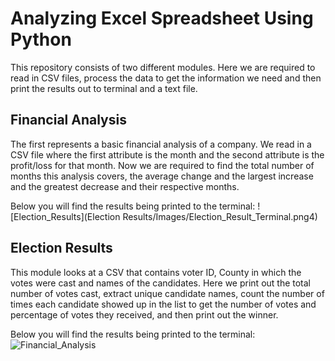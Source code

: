 # Analyzing Excel Spreadsheet Using Python

This repository consists of two different modules. Here we are required to read in CSV files, process the data to get the information we need and then print the results out to terminal and a text file.

## Financial Analysis
The first represents a basic financial analysis of a company. We read in a CSV file where the first attribute is the month and the second attribute is the profit/loss for that month. Now we are required to find the total number of months this analysis covers, the average change and the largest increase and the greatest decrease and their respective months.

Below you will find the results being printed to the terminal:
![Election_Results](Election Results/Images/Election_Result_Terminal.png4)

## Election Results
This module looks at a CSV that contains voter ID, County in which the votes were cast and names of the candidates. Here we print out the total number of votes cast, extract unique candidate names, count the number of times each candidate showed up in the list to get the number of votes and percentage of votes they received, and then print out the winner.

Below you will find the results being printed to the terminal:
![Financial_Analysis](Finances/Images/Election_Result_Terminal.png)